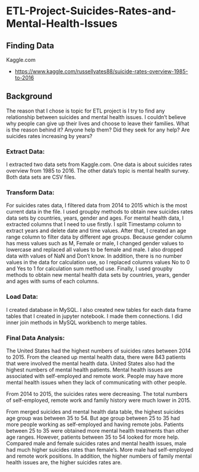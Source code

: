 # ETL-Project-Suicides-Rates-and-Mental-Health-Issues
## Finding Data

Kaggle.com
* https://www.kaggle.com/russellyates88/suicide-rates-overview-1985-to-2016


## Background
The reason that I chose is topic for ETL project is I try to find any relationship between suicides and mental health issues. I couldn’t believe why people can give up their lives and choose to leave their families. What is the reason behind it? Anyone help them? Did they seek for any help? Are suicides rates increasing by years?

### Extract Data:
I extracted two data sets from Kaggle.com. One data is about suicides rates overview from 1985 to 2016. The other data’s topic is mental health survey. Both data sets are CSV files.

### Transform Data:
For suicides rates data, I filtered data from 2014 to 2015 which is the most current data in the file. I used groupby methods to obtain new suicides rates data sets by countries, years, gender and ages.
For mental health data, I extracted columns that I need to use firstly. I split Timestamp column to extract years and delete date and time values. After that, I created an age range column to filter data by different age groups. Because gender column has mess values such as M, Female or male, I changed gender values to lowercase and replaced all values to be female and male. I also dropped data with values of NaN and Don’t know. In addition, there is no number values in the data for calculation use, so I replaced columns values No to 0 and Yes to 1 for calculation sum method use. Finally, I used groupby methods to obtain new mental health data sets by countries, years, gender and ages with sums of each columns.

### Load Data:
I created database in MySQL. I also created new tables for each data frame tables that I created in jupyter notebook. I made them connections. I did inner join methods in MySQL workbench to merge tables.

### Final Data Analysis:
The United States had the highest numbers of suicides rates between 2014 to 2015. From the cleaned up mental health data, there were 843 patients that were involved the mental health data. United States also had the highest numbers of mental health patients. Mental health issues are associated with self-employed and remote work. People may have more mental health issues when they lack of communicating with other people.

From 2014 to 2015, the suicides rates were decreasing. The total numbers of self-employed, remote work and family history were much lower in 2015.

From merged suicides and mental health data table, the highest suicides age group was between 35 to 54. But age group between 25 to 35 had more people working as self-employed and having remote jobs. Patients between 25 to 35 were obtained more mental health treatments than other age ranges. However, patients between 35 to 54 looked for more help.
Compared male and female suicides rates and mental health issues, male had much higher suicides rates than female’s. More male had self-employed and remote work positions. In addition, the higher numbers of family mental health issues are, the higher suicides rates are.
